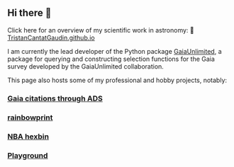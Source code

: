 ## Hi there 👋

Click here for an overview of my scientific work in astronomy:
🔭 [TristanCantatGaudin.github.io](TristanCantatGaudin.github.io)

I am currently the lead developer of the Python package [GaiaUnlimited](https://github.com/gaia-unlimited/gaiaunlimited), a package for querying and constructing selection functions for the Gaia survey developed by the GaiaUnlimited collaboration.

This page also hosts some of my professional and hobby projects, notably:

### [Gaia citations through ADS](https://github.com/TristanCantatGaudin/ADS-Gaia-Citations)

### [rainbowprint](https://github.com/TristanCantatGaudin/rainbowprint)

### [NBA hexbin](https://github.com/TristanCantatGaudin/nba-hexbin-app)

### [Playground](https://github.com/TristanCantatGaudin/playground)

